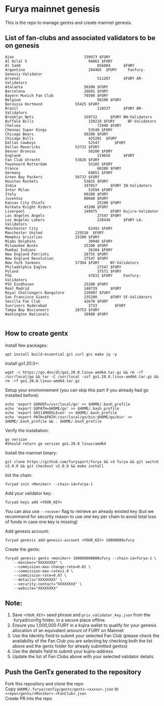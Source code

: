 # Furya mainnet genesis

This is the repo to manage gentxs and create mainnet genesis.

## List of fan-clubs and associated validators to be on genesis

```
Ajax                                159973 $FURY
Al Hilal S                            94863 $FURY
Al Sadd                                   656804      $FURY
Argentina                             294465  $FURY     Fanfury-Genesis-Validator
Arsenal                                   511287      $FURY AR-Validators
Atalanta                            50200 $FURY
Barcelona                           26601 $FURY
Bayern Munich Fan Club              70500 $FURY 
Belgium                                   50200 $FURY
Borussia Dortmund               55425 $FURY
Brazil                                    110537      $FURY BR-Validators
Brooklyn Nets                       159732      $FURY BN-Validators
Buffalo Bills                         320218 $FURY      BF-Validators
Chelsea                                   72940 $FURY   
Chennai Super Kings                   53548 $FURY     
Chicago Bears                       50200 $FURY
Chicago Bulls                         425201  $FURY
Dallas Cowboys                        52547       $FURY
Dallas Mavericks                53732 $FURY
Denver Broncos                        50200 $FURY
England                                   219656      $FURY 
Fan Club Utrecht                53826 $FURY     
Feyenoord Rotterdam                   55105 $FURY     
France                                    60200 $FURY   
Germany                               64851 $FURY 
Green Bay Packers               56732 $FURY     
Houston Rockets                     53825 $FURY 
India                               197017      $FURY IN-Validators
Inter Milan                           53594 $FURY 
Italy                               60200 $FURY
Juventus                            80668 $FURY
Kansas City Chiefs                        25200 $FURY   
Kolkata Knight Riders               45200 $FURY
Liverpool                           149975      $FURY Kujira-Validator
Los Angeles Angels                        27547 $FURY   
Los Angeles Lakers                        238436      $FURY LA-Validators
Manchester City                       62492 $FURY     
Manchester United               229516  $FURY     
Memphis Grizzlies               25200 $FURY     
Miami Dolphins                        30946 $FURY
Milwaukee Bucks                     25200 $FURY
Mumbai Indians                        26384 $FURY
New England Patriots                28755 $FURY
New England Revolution              27547 $FURY   
New York Yankees                57304 $FURY     NY-Validators
Philadelphia Eagles                       27547 $FURY   
Poland                                    37571 $FURY   
PSG                                   47832 $FURY     Fanfury-Validators
PSV Eindhoven                       25200 $FURY
Real Madrid                         148739      $FURY 
Royal Challengers Bangalore         139997 $FURY
San Francisco Giants                235200      $FURY SF-Validators
Sevilla Fan Club                    42678 $FURY   
Sunrisers Hyderabad                   2733        $FURY
Tampa Bay Buccaneers            28753 $FURY
Washington Nationals                10980 $FURY


```

## How to create gentx

Install few packages:

```shell
apt install build-essential git curl gcc make jq -y
```

Install go1.20.0+:

```shell
wget -c https://go.dev/dl/go1.20.0.linux-amd64.tar.gz && rm -rf /usr/local/go && tar -C /usr/local -xzf go1.20.0.linux-amd64.tar.gz && rm -rf go1.20.0.linux-amd64.tar.gz
```

Setup your environnement (you can skip this part if you already had go installed before):

```shell
echo 'export GOROOT=/usr/local/go' >> $HOME/.bash_profile
echo 'export GOPATH=$HOME/go' >> $HOME/.bash_profile
echo 'export GO111MODULE=on' >> $HOME/.bash_profile
echo 'export PATH=$PATH:/usr/local/go/bin:$HOME/go/bin' >> $HOME/.bash_profile && . $HOME/.bash_profile
```

Verify the installation:

```shell
go version
#Should return go version go1.20.0 linux/amd64
```

Install the mainnet binary:

```shell
git clone https://github.com/furysport/furya && cd furya && git switch v2.0.0 && git checkout v2.0.0 && make install
```

Init the chain:

```shell
furyad init <Moniker> --chain-id=furya-1
```

Add your validator key:

```shell
furyad keys add <YOUR_KEY>
```

You can also use `--recover` flag to retrieve an already existed key (but we recommend for security reason to use one key per chain to avoid total loss of funds in case one key is missing)

Add genesis account:

```shell
furyad genesis add-genesis-account <YOUR_KEY> 10000000ufury
```

Create the gentx:

```shell
furyad genesis gentx <moniker> 100000000000ufury --chain-id=furya-1 \
    --moniker="XXXXXXXX" \
    --commission-max-change-rate=0.01 \
    --commission-max-rate=1.0 \
    --commission-rate=0.07 \
    --details="XXXXXXXX" \
    --security-contact="XXXXXXXX" \
    --website="XXXXXXXX"
```

## Note:

1. Save `<YOUR_KEY>` seed phrase and `priv_validator_key.json` from the .furyad/config folder, in a secure place offline.
2. Ensure you 1,000,000 FURY in a kujira wallet to qualify for your genesis allocation of an equivalent amount of FURY on Mainnet
3. Use the Identity field to submit your selected Fan Club (please check the availability of the Fan Club you are selecting by checking both the list above and the gentx folder for already submitted gentxs)
4. Use the details field to submit your kujira-address
5. Update the list of Fan Clubs above with your selected validator details

## Push the GenTx generated to the repository

Fork this repository and clone the repo    
Copy `$HOME/.furya/config/gentx/gentx-<xxxxx>.json` to `<repo>/gentx/<Moniker>-<FanClub>.json`  
Create PR into the repo
